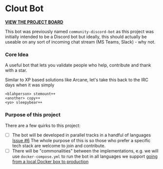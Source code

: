 # Clout Bot

[**VIEW THE PROJECT BOARD**](https://github.com/stemount/cloutbot/projects/1)

This bot was previously named `community-discord-bot` as this project was initially intended to be a Discord bot but ideally, this should actually be useable on any sort of incoming chat stream (MS Teams, Slack) - why not.

### Core Idea

A useful bot that lets you validate people who help, contribute and thank with a star.

Similar to XP based solutions like Arcane, let's take this back to the IRC days when it was simply

```
<blahperson> stemount++
<another> copy++
<yo> sleepybear++
```

### Purpose of this project

There are a few quirks to this project:

- [ ] The bot will be developed in parallel tracks in a handful of languages [Issue #6](https://github.com/stemount/cloutbot/issues/6)
  The whole purpose of this is so those who prefer a specific tech stack are welcome to join and contribute.
- [ ] There will be "commonalities" between the implementations, e.g. we will use `docker-compose.yml` to run the bot in all languages we support [going from a local Docker box to production](https://github.com/stemount/cloutbot/issues/13)
